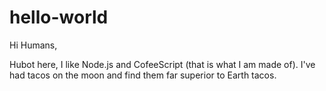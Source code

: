 # hello-world

Hi Humans,

Hubot here, I like Node.js and CofeeScript (that is what I am made of).
I've had tacos on the moon and find them far superior to Earth tacos.
